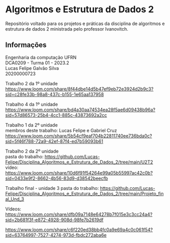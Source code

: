 # Algoritmos e Estrutura de Dados 2
Repositório voltado para os projetos e práticas da disciplina de algoritmos e estrutura de dados 2 ministrada pelo professor Ivanovitch.

## Informações
Engenharia da computação UFRN  
DCA0209 - Turma 01 - 2023.2  
Lucas Felipe Galvão Silva  
20200000723  

Trabalho 2 da 1º unidade  
https://www.loom.com/share/8f44dbe14d5b47ef9eb72e3924d2b9c3?sid=c28fe33b-98a8-437c-b155-1e65aa137958  

Trabalho 4 da 1º unidade  
https://www.loom.com/share/bd4a30aa74534ea28f5ae6d09438b96a?sid=57d86573-25b4-4cc1-885c-43873692a2cc

Trabalho 1 da 2º unidade    
membros deste trabalho: Lucas Felipe e Gabriel Cruz
https://www.loom.com/share/5b54cf9eaf704b22811740ee736bda0c?sid=5f46f788-72a9-42ef-87f4-ed7b59093b61  

Trabalho 2 da 2º unidade  
pasta do trabalho: https://github.com/Lucas-Felipe/Disciplina_Algoritmos_e_Estrutura_de_Dados_2/tree/main/U2T2  
vídeo: https://www.loom.com/share/10d6f91f54264e99a05b55997ac42c0b?sid=0433e9f2-8662-4b56-83d9-d38542beecfb

Trabalho final - unidade 3
pasta do trabalho: https://github.com/Lucas-Felipe/Disciplina_Algoritmos_e_Estrutura_de_Dados_2/tree/main/Projeto_final_Und_3

Vídeos: https://www.loom.com/share/dfb09a7148e64278b7f015e3c3cc24a4?sid=2b681f3f-e872-4928-908d-98fe7b2619df

https://www.loom.com/share/c6f220ed38bb4fc0a9e69a4c0c061f54?sid=63764997-7527-4274-973d-fbdc272aba6e